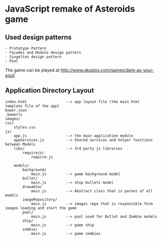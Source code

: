 # JavaScript remake of Asteroids game

## Used design patterns
	- Prototype Pattern 
	- Facades and Module design pattern
	- Singelton design pattern
	- Pool

The game can be played at http://www.skostov.com/games/dark-as-your-soul/

## Application Directory Layout
	index.html					--> app layout file (the main html template file of the app)
	bower.json
	.bowerrc
	images/				
	css/
		styles.css		
    js/
		app.js					--> the main application module
		appServices.js			--> Shared services and helper functions between Models
		libs/					--> 3rd party js libraries
			requirejs/
				require.js
		
		models/
			background/
				main.js			--> game background model
			bullet/
				main.js			--> ship bullets model
			drawable/
				main.js			--> Abstract class that is parent of all models
			imageRepository/
				main.js			--> images repo that is responsible form images loading and start the game
			pool/
				main.js			--> pool used for Bullet and Zombie models
			ship/
				main.js			--> game ship
			zombie/
				main.js			--> game zombies
		
